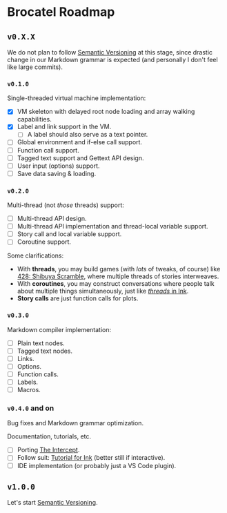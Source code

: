 # Brocatel Roadmap

## `v0.X.X`

We do not plan to follow [Semantic Versioning](https://semver.org/) at this stage,
since drastic change in our Markdown grammar is expected (and personally I don't feel like large commits).

### `v0.1.0`

Single-threaded virtual machine implementation:

- [X] VM skeleton with delayed root node loading and array walking capabilities.
- [X] Label and link support in the VM.
  - [ ] A label should also serve as a text pointer.
- [ ] Global environment and if-else call support.
- [ ] Function call support.
- [ ] Tagged text support and Gettext API design.
- [ ] User input (options) support.
- [ ] Save data saving & loading.

### `v0.2.0`

Multi-thread (not *those* threads) support:

- [ ] Multi-thread API design.
- [ ] Multi-thread API implementation and thread-local variable support.
- [ ] Story call and local variable support.
- [ ] Coroutine support.

Some clarifications:
- With **threads**, you may build games (with *lots* of tweaks, of course) like
  [428: Shibuya Scramble](https://en.wikipedia.org/wiki/428:_Shibuya_Scramble),
  where multiple threads of stories interweaves.
- With **coroutines**, you may construct conversations where people talk about
  multiple things simultaneously, just like
  [*threads* in Ink](https://github.com/inkle/ink/blob/master/Documentation/WritingWithInk.md#2-threads).
- **Story calls** are just function calls for plots. 

### `v0.3.0`

Markdown compiler implementation:

- [ ] Plain text nodes.
- [ ] Tagged text nodes.
- [ ] Links.
- [ ] Options.
- [ ] Function calls.
- [ ] Labels.
- [ ] Macros.

### `v0.4.0` and on

Bug fixes and Markdown grammar optimization.

Documentation, tutorials, etc.

- [ ] Porting [The Intercept](https://github.com/inkle/the-intercept/blob/master/Assets/Ink/TheIntercept.ink).
- [ ] Follow suit: [Tutorial for Ink](https://www.inklestudios.com/ink/web-tutorial/) (better still if interactive).
- [ ] IDE implementation (or probably just a VS Code plugin).

## `v1.0.0`

Let's start [Semantic Versioning](https://semver.org/).
